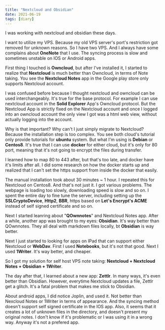 ```yaml
---
title: "Nextcloud and Obsidian"
date: 2021-06-19
tags: [diary]
---
```



I was working with nextcloud and obsidian these days.

I want to utilize my VPS. Because my old VPS server's port's restriction got removed for unknown reasons. So I have two VPS.
And I always have some complains about **OneNote** that I use. The syncing process is slow and sometimes unstable on IOS or Android apps.

First thing I touched is **Owncloud**, but after I've installed it, I started to realize that **Nextcloud** is much better than Owncloud, in terms of Note taking. You see the **Nextcloud Notes** app in the Google play store only supports Nextcloud account. 

I was confused before because I thought nextcloud and owncloud can be used interchangeably. It's true for the base protocol. For example I can use nextcloud account in the **Solid Explorer** App's Owncloud protocol. But the Nextcloud App is strictly fixed on the Nextcloud account and once I logged into an owncloud account the only view I got was a html web view, without actually logging into the account.

Why is that important? Why can't I just simply migrate to Nextcloud? Because the installation step is too complex. You see both cloud's tutorial only provide tutorials for **ubuntu** system. But what I'm using is **Debian** or **Centos8**. It's true that I can use **docker** for either cloud, but it's only for 80 port, meaning that it's not going to encrypt the files during transfer. 

I learned how to map 80 to 443 after, but that's too late, and docker have it's limits after all. I did some research on how the docker starts up and realized that I can't set the https support  from inside the docker that easily.

The manual installation took about 30 minutes ~ 1 hour. I repeated this for Nextcloud on Centos8. And that's not just it. I got various problems. The webpage is loading too slowly, downloading speed is slow and so on. I spent the entire day to fine tune the server, including setting up the **SSLCryptoDevice**, **Http2**, **BBR**, https based on **Let's Encrypt's ACME** instead of self signed certificate and so on.

Next I started leanring about "**QOwnnotes**" and Nextcloud Notes app. After a while, another app was brought to my eyes: **Obsidian**. It's way better than QOwnnotes. They all deal with markdown files locally, bt **Obsidian** is way better.

Next I just started to looking for apps on IPad that can support either Nextcloud or **WebDav**. First I used **Notebooks**, but it's not that good. Next I used **1Writer**. It's way better, and cheaper. 

So I got my solution for self host VPS note taking: **Nextcloud + Nextcloud Notes + Obsidian + 1Writer**.

The day after that, I learned about a new app: **Zettlr**. In many ways, it's even better than Obsidian. However, everytime Nextcloud updates a file, Zettlr get a glitch. It's a fatal problem that makes me stick to Obsidian.

About android apps, I did notice Joplin, and used it. Not better than Nexcloud Notes or 1Writer in terms of appearance. And the syncing method doesn't support self signed certificate in the IOS app. Also, it seems that it creates a lot of unknown files in the directory, and doesn't present my original notes. I don't know if it's problematic or I was using it in a wrong way. Anyway it's not a prefered app.
